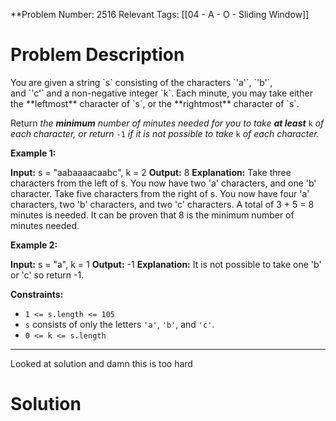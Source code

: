 **Problem Number: 2516
Relevant Tags: [[04 - A - O - Sliding Window]]
<h1> Problem Description </h1>
You are given a string `s` consisting of the characters `'a'`, `'b'`, and `'c'` and a non-negative integer `k`. Each minute, you may take either the **leftmost** character of `s`, or the **rightmost** character of `s`.

Return _the **minimum** number of minutes needed for you to take **at least**_ `k` _of each character, or return_ `-1` _if it is not possible to take_ `k` _of each character._

**Example 1:**

**Input:** s = "aabaaaacaabc", k = 2
**Output:** 8
**Explanation:** 
Take three characters from the left of s. You now have two 'a' characters, and one 'b' character.
Take five characters from the right of s. You now have four 'a' characters, two 'b' characters, and two 'c' characters.
A total of 3 + 5 = 8 minutes is needed.
It can be proven that 8 is the minimum number of minutes needed.

**Example 2:**

**Input:** s = "a", k = 1
**Output:** -1
**Explanation:** It is not possible to take one 'b' or 'c' so return -1.

**Constraints:**

- `1 <= s.length <= 105`
- `s` consists of only the letters `'a'`, `'b'`, and `'c'`.
- `0 <= k <= s.length`

-----
Looked at solution and damn this is too hard

<h1> Solution </h1>

